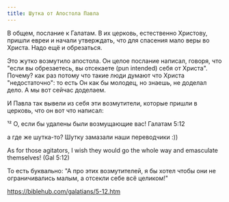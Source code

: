 ```yaml
---
title: Шутка от Апостола Павла
---
```


В общем, послание к Галатам.
В их церковь, естественно Христову, пришли евреи и начали утверждать, что для спасения мало веры во Христа. Надо ещё и обрезаться.

Это жутко возмутило апостола. Он целое послание написал, говоря, что "если вы обрезаетесь, вы отсекаете (pun intended) себя от Христа".
Почему? как раз потому что такие люди думают что Христа "недостаточно": то есть Он как бы молодец, но знаешь, не доделал дело. А мы вот сейчас доделаем.

И Павла так вывели из себя эти возмутители, которые пришли в церковь, что он вот что написал:

¹² О, если бы удалены были возмущающие вас!
Галатам 5:12

а где же шутка-то?
Шутку замазали наши переводчики :))

As for those agitators, I wish they would go the whole way and emasculate themselves!
 (Gal 5:12)

То есть буквально: "А про этих возмутителей, я бы хотел чтобы они не ограничивались малым, а отсекли себе всё целиком!"

<https://biblehub.com/galatians/5-12.htm>
